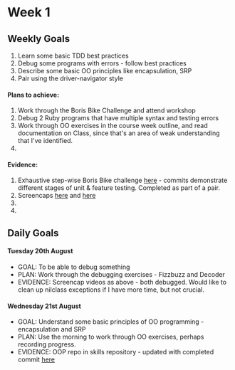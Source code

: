 # Week 1

## Weekly Goals
1. Learn some basic TDD best practices
2. Debug some programs with errors - follow best practices
3. Describe some basic OO principles like encapsulation, SRP
4. Pair using the driver-navigator style

#### Plans to achieve:
1. Work through the Boris Bike Challenge and attend workshop
2. Debug 2 Ruby programs that have multiple syntax and testing errors
3. Work through OO exercises in the course week outline, and read documentation on Class, since that's an area of weak understanding that I've identified.
4.

#### Evidence:
1. Exhaustive step-wise Boris Bike challenge [here](https://github.com/DanGyi23/boris_bike_challenge) - commits demonstrate different stages of unit & feature testing. Completed as part of a pair.
2. Screencaps [here](https://github.com/DanGyi23/MyPortfolio/blob/master/videos/wk1-debug-cipher.mp4) and [here](https://github.com/DanGyi23/MyPortfolio/blob/master/videos/wk1-debug-fizzbuzz.mp4)
3.
4.

## Daily Goals

#### Tuesday 20th August
- GOAL: To be able to debug something
- PLAN: Work through the debugging exercises - Fizzbuzz and Decoder
- EVIDENCE: Screencap videos as above - both debugged. Would like to clean up nilclass exceptions if I have more time, but not crucial.

#### Wednesday 21st August
- GOAL: Understand some basic principles of OO programming - encapsulation and SRP
- PLAN: Use the morning to work through OO exercises, perhaps recording progress.
- EVIDENCE: OOP repo in skills repository - updated with completed commit [here](https://github.com/DanGyi23/skills-workshops/tree/master/week-1/oop_1)
